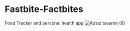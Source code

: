 # Fastbite-Factbites
Food Tracker and personel health app
![Adsız tasarım (6)](https://github.com/user-attachments/assets/12b1dd42-1beb-402d-a3ce-914e7aa59423)
